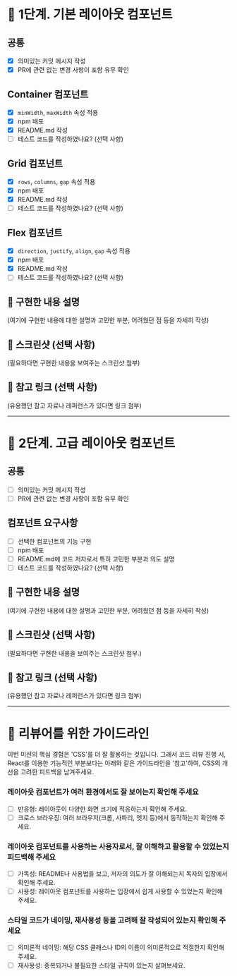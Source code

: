 # 🎯 1단계. 기본 레이아웃 컴포넌트

## 공통

- [x] 의미있는 커밋 메시지 작성
- [x] PR에 관련 없는 변경 사항이 포함 유무 확인

## Container 컴포넌트

- [x] `minWidth`, `maxWidth` 속성 적용
- [x] npm 배포
- [x] README.md 작성
- [ ] 테스트 코드를 작성하였나요? (선택 사항)

## Grid 컴포넌트

- [x] `rows`, `columns`, `gap` 속성 적용
- [x] npm 배포
- [x] README.md 작성
- [ ] 테스트 코드를 작성하였나요? (선택 사항)

## Flex 컴포넌트

- [x] `direction`, `justify`, `align`, `gap` 속성 적용
- [x] npm 배포
- [x] README.md 작성
- [ ] 테스트 코드를 작성하였나요? (선택 사항)

## 📌 구현한 내용 설명

(여기에 구현한 내용에 대한 설명과 고민한 부분, 어려웠던 점 등을 자세히 작성)

## 📸 스크린샷 (선택 사항)

(필요하다면 구현한 내용을 보여주는 스크린샷 첨부)

## 🔗 참고 링크 (선택 사항)

(유용했던 참고 자료나 레퍼런스가 있다면 링크 첨부)

---

# 🎯 2단계. 고급 레이아웃 컴포넌트

## 공통

- [ ] 의미있는 커밋 메시지 작성
- [ ] PR에 관련 없는 변경 사항이 포함 유무 확인

## 컴포넌트 요구사항

- [ ] 선택한 컴포넌트의 기능 구현
- [ ] npm 배포
- [ ] README.md에 코드 저자로서 특히 고민한 부분과 의도 설명
- [ ] 테스트 코드를 작성하였나요? (선택 사항)

## 📌 구현한 내용 설명

(여기에 구현한 내용에 대한 설명과 고민한 부분, 어려웠던 점 등을 자세히 작성)

## 📸 스크린샷 (선택 사항)

(필요하다면 구현한 내용을 보여주는 스크린샷 첨부.)

## 🔗 참고 링크 (선택 사항)

(유용했던 참고 자료나 레퍼런스가 있다면 링크 첨부)

---

# 📝 리뷰어를 위한 가이드라인

이번 미션의 핵심 경험은 'CSS'를 더 잘 활용하는 것입니다. 그래서 코드 리뷰 진행 시, React를 이용한 기능적인 부분보다는 아래와 같은 가이드라인을 '참고'하여, CSS의 개선을 고려한 피드백을 남겨주세요.

### 레이아웃 컴포넌트가 여러 환경에서도 잘 보이는지 확인해 주세요

- [ ] 반응형: 레이아웃이 다양한 화면 크기에 적응하는지 확인해 주세요.
- [ ] 크로스 브라우징: 여러 브라우저(크롬, 사파리, 엣지 등)에서 동작하는지 확인해 주세요.

### 레이아웃 컴포넌트를 사용하는 사용자로서, 잘 이해하고 활용할 수 있었는지 피드백해 주세요

- [ ] 가독성: README나 사용법을 보고, 저자의 의도가 잘 이해되는지 독자의 입장에서 확인해 주세요.
- [ ] 사용성: 레이아웃 컴포넌트를 사용하는 입장에서 쉽게 사용할 수 있었는지 확인해 주세요.

### 스타일 코드가 네이밍, 재사용성 등을 고려해 잘 작성되어 있는지 확인해 주세요

- [ ] 의미론적 네이밍: 해당 CSS 클래스나 ID의 이름이 의미론적으로 적절한지 확인해 주세요.
- [ ] 재사용성: 중복되거나 불필요한 스타일 규칙이 있는지 살펴보세요.
